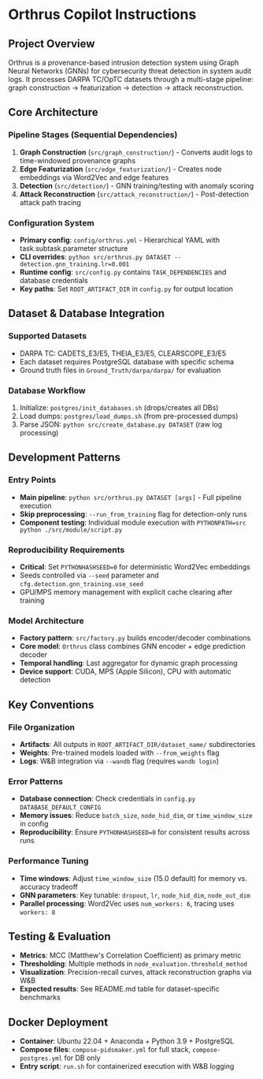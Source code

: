 # Orthrus Copilot Instructions

## Project Overview
Orthrus is a provenance-based intrusion detection system using Graph Neural Networks (GNNs) for cybersecurity threat detection in system audit logs. It processes DARPA TC/OpTC datasets through a multi-stage pipeline: graph construction → featurization → detection → attack reconstruction.

## Core Architecture

### Pipeline Stages (Sequential Dependencies)
1. **Graph Construction** (`src/graph_construction/`) - Converts audit logs to time-windowed provenance graphs
2. **Edge Featurization** (`src/edge_featurization/`) - Creates node embeddings via Word2Vec and edge features
3. **Detection** (`src/detection/`) - GNN training/testing with anomaly scoring
4. **Attack Reconstruction** (`src/attack_reconstruction/`) - Post-detection attack path tracing

### Configuration System
- **Primary config**: `config/orthrus.yml` - Hierarchical YAML with task.subtask.parameter structure
- **CLI overrides**: `python src/orthrus.py DATASET --detection.gnn_training.lr=0.001`
- **Runtime config**: `src/config.py` contains `TASK_DEPENDENCIES` and database credentials
- **Key paths**: Set `ROOT_ARTIFACT_DIR` in `config.py` for output location

## Dataset & Database Integration

### Supported Datasets
- DARPA TC: CADETS_E3/E5, THEIA_E3/E5, CLEARSCOPE_E3/E5
- Each dataset requires PostgreSQL database with specific schema
- Ground truth files in `Ground_Truth/darpa/darpa/` for evaluation

### Database Workflow
1. Initialize: `postgres/init_databases.sh` (drops/creates all DBs)
2. Load dumps: `postgres/load_dumps.sh` (from pre-processed dumps)  
3. Parse JSON: `python src/create_database.py DATASET` (raw log processing)

## Development Patterns

### Entry Points
- **Main pipeline**: `python src/orthrus.py DATASET [args]` - Full pipeline execution
- **Skip preprocessing**: `--run_from_training` flag for detection-only runs
- **Component testing**: Individual module execution with `PYTHONPATH=src python ./src/module/script.py`

### Reproducibility Requirements  
- **Critical**: Set `PYTHONHASHSEED=0` for deterministic Word2Vec embeddings
- Seeds controlled via `--seed` parameter and `cfg.detection.gnn_training.use_seed`
- GPU/MPS memory management with explicit cache clearing after training

### Model Architecture
- **Factory pattern**: `src/factory.py` builds encoder/decoder combinations
- **Core model**: `Orthrus` class combines GNN encoder + edge prediction decoder
- **Temporal handling**: Last aggregator for dynamic graph processing
- **Device support**: CUDA, MPS (Apple Silicon), CPU with automatic detection

## Key Conventions

### File Organization
- **Artifacts**: All outputs in `ROOT_ARTIFACT_DIR/dataset_name/` subdirectories
- **Weights**: Pre-trained models loaded with `--from_weights` flag
- **Logs**: W&B integration via `--wandb` flag (requires `wandb login`)

### Error Patterns
- **Database connection**: Check credentials in `config.py` `DATABASE_DEFAULT_CONFIG`
- **Memory issues**: Reduce `batch_size`, `node_hid_dim`, or `time_window_size` in config
- **Reproducibility**: Ensure `PYTHONHASHSEED=0` for consistent results across runs

### Performance Tuning
- **Time windows**: Adjust `time_window_size` (15.0 default) for memory vs. accuracy tradeoff
- **GNN parameters**: Key tunable: `dropout`, `lr`, `node_hid_dim`, `node_out_dim`
- **Parallel processing**: Word2Vec uses `num_workers: 6`, tracing uses `workers: 8`

## Testing & Evaluation
- **Metrics**: MCC (Matthew's Correlation Coefficient) as primary metric
- **Thresholding**: Multiple methods in `node_evaluation.threshold_method`
- **Visualization**: Precision-recall curves, attack reconstruction graphs via W&B
- **Expected results**: See README.md table for dataset-specific benchmarks

## Docker Deployment
- **Container**: Ubuntu 22.04 + Anaconda + Python 3.9 + PostgreSQL 
- **Compose files**: `compose-pidsmaker.yml` for full stack, `compose-postgres.yml` for DB only
- **Entry script**: `run.sh` for containerized execution with W&B logging